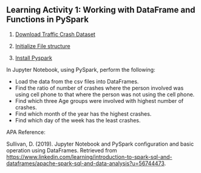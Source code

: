 ## Learning Activity 1: Working with DataFrame and Functions in PySpark

1. [Download Traffic Crash Dataset]('1.Download_Dataset/README.md')

2. [Initialize File structure]('2.Initialize/README.md')
   
3. [Install Pyspark]('3.Install_Pyspark/README.md')

In Jupyter Notebook, using PySpark, perform the following:

- Load the data from the csv files into DataFrames.
- Find the ratio of number of crashes where the person involved was using cell phone to that where the person was not using the cell phone.
- Find which three Age groups were involved with highest number of crashes.
- Find which month of the year has the highest crashes.
- Find which day of the week has the least crashes.






APA Reference:

Sullivan, D. (2019). Jupyter Notebook and PySpark configuration and basic operation using DataFrames. Retrieved from https://www.linkedin.com/learning/introduction-to-spark-sql-and-dataframes/apache-spark-sql-and-data-analysis?u=56744473.
